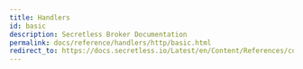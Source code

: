 ```yaml
---
title: Handlers
id: basic
description: Secretless Broker Documentation
permalink: docs/reference/handlers/http/basic.html
redirect_to: https://docs.secretless.io/Latest/en/Content/References/connectors/http/basic.htm
---
```

